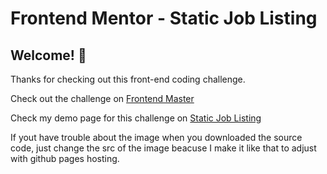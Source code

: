 # Frontend Mentor - Static Job Listing

## Welcome! 👋

Thanks for checking out this front-end coding challenge.

Check out the challenge on [Frontend Master](https://www.frontendmentor.io/challenges/job-listings-with-filtering-ivstIPCt)

Check my demo page for this challenge on [Static Job Listing](https://rafaeljon.github.io/static-job-listings/index.html)

If yout have trouble about the image when you downloaded the source code, just change the src of the image beacuse I make it like that to adjust with github pages hosting.
